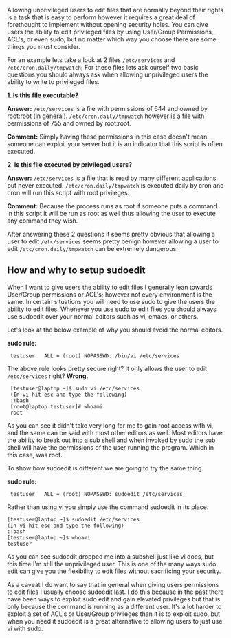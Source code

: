 
Allowing unprivileged users to edit files that are normally beyond their rights is a task that is easy to perform however it requires a great deal of forethought to implement without opening security holes. You can give users the ability to edit privileged files by using User/Group Permissions, ACL's, or even sudo; but no matter which way you choose there are some things you must consider.

For an example lets take a look at 2 files `/etc/services` and `/etc/cron.daily/tmpwatch`; For these files lets ask ourself two basic questions you should always ask when allowing unprivileged users the ability to write to privileged files.

**1. Is this file executable?**

**Answer:** `/etc/services` is a file with permissions of 644 and owned by root:root (in general). `/etc/cron.daily/tmpwatch` however is a file with permissions of 755 and owned by root:root.

**Comment:** Simply having these permissions in this case doesn't mean someone can exploit your server but it is an indicator that this script is often executed.

**2. Is this file executed by privileged users?**

**Answer:** `/etc/services` is a file that is read by many different applications but never executed. `/etc/cron.daily/tmpwatch` is executed daily by cron and cron will run this script with root privileges.

**Comment:** Because the process runs as root if someone puts a command in this script it will be run as root as well thus allowing the user to execute any command they wish.

After answering these 2 questions it seems pretty obvious that allowing a user to edit `/etc/services` seems pretty benign however allowing a user to edit `/etc/cron.daily/tmpwatch` can be extremely dangerous.

## How and why to setup sudoedit

When I want to give users the ability to edit files I generally lean towards User/Group permissions or ACL's; however not every environment is the same. In certain situations you will need to use sudo to give the users the ability to edit files. Whenever you use sudo to edit files you should always use sudoedit over your normal editors such as vi, emacs, or others.

Let's look at the below example of why you should avoid the normal editors.

**sudo rule:**
     
     testuser	ALL = (root) NOPASSWD: /bin/vi /etc/services

The above rule looks pretty secure right? It only allows the user to edit `/etc/services` right? **Wrong.**
     
     [testuser@laptop ~]$ sudo vi /etc/services
     (In vi hit esc and type the following)
     :!bash
     [root@laptop testuser]# whoami
     root

As you can see it didn't take very long for me to gain root access with vi, and the same can be said with most other editors as well. Most editors have the ability to break out into a sub shell and when invoked by sudo the sub shell will have the permissions of the user running the program. Which in this case, was root.

To show how sudoedit is different we are going to try the same thing.

**sudo rule:**
     
     testuser	ALL = (root) NOPASSWD: sudoedit /etc/services

Rather than using vi you simply use the command sudoedit in its place.
     
    [testuser@laptop ~]$ sudoedit /etc/services
    (In vi hit esc and type the following)
    :!bash 
    [testuser@laptop ~]$ whoami 
    testuser

As you can see sudoedit dropped me into a subshell just like vi does, but this time I'm still the unprivileged user. This is one of the many ways sudo edit can give you the flexibility to edit files without sacrificing your security.

As a caveat I do want to say that in general when giving users permissions to edit files I usually choose sudoedit last. I do this because in the past there have been ways to exploit sudo edit and gain elevated privileges but that is only because the command is running as a different user. It's a lot harder to exploit a set of ACL's or User/Group privileges than it is to exploit sudo, but when you need it sudoedit is a great alternative to allowing users to just use vi with sudo.
